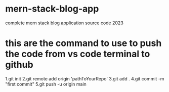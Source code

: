 # mern-stack-blog-app
complete mern stack blog application source code 2023


# this are the command to use to push the code from vs code terminal to github
1.git init
2.git remote add origin 'pathToYourRepo'
3.git add .
4.git commit -m "first commit"
5.git push -u origin main